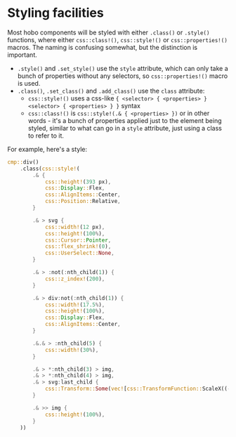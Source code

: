 # Styling facilities

Most hobo components will be styled with either `.class()` or `.style()` functions, where either `css::class!()`, `css::style!()` or `css::properties!()` macros. The naming is confusing somewhat, but the distinction is important.

* `.style()` and `.set_style()` use the `style` attribute, which can only take a bunch of properties without any selectors, so `css::properties!()` macro is used.
* `.class()`, `.set_class()` and `.add_class()` use the `class` attribute:
	* `css::style!()` uses a css-like `{ <selector> { <properties> } <selector> { <properties> } }` syntax
	* `css::class!()` is `css::style!(.& { <properties> })` or in other words - it's a bunch of properties applied just to the element being styled, similar to what can go in a `style` attribute, just using a class to refer to it.

For example, here's a style:

```rust
cmp::div()
	.class(css::style!(
		.& {
			css::height!(393 px),
			css::Display::Flex,
			css::AlignItems::Center,
			css::Position::Relative,
		}

		.& > svg {
			css::width!(12 px),
			css::height!(100%),
			css::Cursor::Pointer,
			css::flex_shrink!(0),
			css::UserSelect::None,
		}

		.& > :not(:nth_child(1)) {
			css::z_index!(200),
		}

		.& > div:not(:nth_child(1)) {
			css::width!(17.5%),
			css::height!(100%),
			css::Display::Flex,
			css::AlignItems::Center,
		}

		.&.& > :nth_child(5) {
			css::width!(30%),
		}

		.& > *:nth_child(3) > img,
		.& > *:nth_child(4) > img,
		.& > svg:last_child {
			css::Transform::Some(vec![css::TransformFunction::ScaleX((-1.).into())])
		}

		.& >> img {
			css::height!(100%),
		}
	))
```
